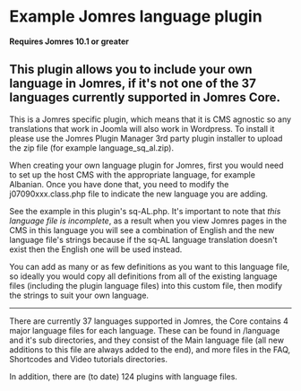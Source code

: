 # Example Jomres language plugin

**Requires Jomres 10.1 or greater**

## This plugin allows you to include your own language in Jomres, if it's not one of the 37 languages currently supported in Jomres Core.

This is a Jomres specific plugin, which means that it is CMS agnostic so any translations that work in Joomla will also work in Wordpress. To install it please use the Jomres Plugin Manager 3rd party plugin installer to upload the zip file (for example language_sq_al.zip).

When creating your own language plugin for Jomres, first you would need to set up the host CMS with the appropriate language, for example Albanian. Once you have done that, you need to modify the j07090xxx.class.php file to indicate the new language you are adding.

See the example in this plugin's sq-AL.php. It's important to note that *this language file is incomplete*, as a result when you view Jomres pages in the CMS in this language you will see a combination of English and the new language file's strings because if the sq-AL language translation doesn't exist then the English one will be used instead.

You can add as many or as few definitions as you want to this language file, so ideally you would copy all definitions from all of the existing language files (including the plugin language files) into this custom file, then modify the strings to suit your own language. 

---

There are currently 37 languages supported in Jomres, the Core contains 4 major language files for each language. These can be found in /language and it's sub directories, and they consist of the Main language file (all new additions to this file are always added to the end), and more files in the FAQ, Shortcodes and Video tutorials directories.

In addition, there are (to date) 124 plugins with language files.



